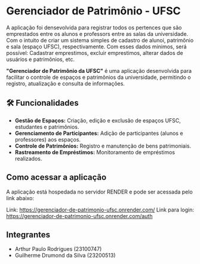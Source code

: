 # Gerenciador de Patrimônio - UFSC

A aplicação foi densevolvida para registrar todos os pertences que são emprestados entre os alunos e professors entre as salas da universidade. Com o intuito de criar um sistema simples de cadastro de alunoi, patrimônio e sala (espaço UFSC), respectivamente. Com esses dados minimos, será possível: Cadastrar emprestimos, excluir emprestimos, alterar dados de usuários e patrimõnios, etc.

**"Gerenciador de Patrimônio da UFSC"** é uma aplicação desenvolvida para facilitar o controle de espaços e patrimônios da universidade, permitindo o registro, atualização e consulta de informações.

## 🛠️ Funcionalidades

- **Gestão de Espaços:** Criação, edição e exclusão de espaços UFSC, estudantes e patrimônios.
- **Gerenciamento de Participantes:** Adição de participantes (alunos e professores) aos espaços.
- **Controle de Patrimônios:** Registro e manutenção de bens patrimoniais.
- **Rastreamento de Empréstimos:** Monitoramento de empréstimos realizados.

## Como acessar a aplicação

A aplicação está hospedada no servidor RENDER e pode ser acessada pelo link abaixo:

Link: https://gerenciador-de-patrimonio-ufsc.onrender.com/
Link para login: https://gerenciador-de-patrimonio-ufsc.onrender.com/auth

## Integrantes
- Arthur Paulo Rodrigues (23100747)
- Guilherme Drumond da Silva (23200513)
